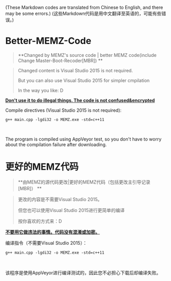 (These Markdown codes are translated from Chinese to English, and there may be some errors.)
(这些Markdown代码是用中文翻译至英语的，可能有些错误。)

# Better-MEMZ-Code

> **Changed by MEMZ's source code | better MEMZ code(include Change Master-Boot-Recoder[MBR]) **

> Changed content is Visual Studio 2015 is not required.
> 
> But you can also use Visual Studio 2015 for simpler cmpilation
> 
> In the way you like: D

**<u>Don't use it to do illegal things. The code is not confused&encrypted</u>**

Compile directives (Visual Studio 2015 is not required):

`g++ main.cpp -lgdi32 -o MEMZ.exe -std=c++11`

<br/>

The program is compiled using AppVeyor test, so you don't have to worry about the compilation failure after downloading.

# 更好的MEMZ代码

> **由MEMZ的源代码更改|更好的MEMZ代码（包括更改主引导记录[MBR]） **

> 更改的内容是不需要Visual Studio 2015。
>
> 但您也可以使用Visual Studio 2015进行更简单的编译
>
> 按你喜欢的方式来：D

**<u>不要用它做违法的事情。代码没有混淆或加密。</u>**

编译指令（不需要Visual Studio 2015）：

`g++ main.cpp -lgdi32 -o MEMZ.exe -std=c++11`

<br/>

该程序是使用AppVeyor进行编译测试的，因此您不必担心下载后却编译失败。
